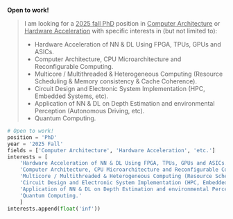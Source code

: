 

**Open to work!**  
> 
> I am looking for a <u>2025 fall PhD</u> position in <u>Computer Architecture</u> or <u>Hardware Acceleration</u> with specific interests in (but not limited to):
>  
> - Hardware Acceleration of NN & DL Using FPGA, TPUs, GPUs and ASICs.
> - Computer Architecture, CPU Microarchitecture and Reconfigurable Computing. 
> - Multicore / Multithreaded & Heterogeneous Computing (Resource Scheduling & Memory consistency & Cache Coherence).
> - Circuit Design and Electronic System Implementation (HPC, Embedded Systems, etc).
> - Application of NN & DL on Depth Estimation and environmental Perception (Autonomous Driving, etc).
> - Quantum Computing.

<!-- > 
interests = [
    'Hardware Acceleration of NN & DL Using FPGA，TPUs, GPUs and ASICs.'
    'Depth Estimation and 3D Reconstruction (CT, MRI, SEM, etc).',
    'Depth and environmental Perception (Autonomous Driving, etc).',
    'Circuit Design and Electronic System Implementation (IOT, etc).',
    'Application of ML, explainable ML, causal inference, and network optimization.'
    ]

-->




```python
# Open to work!
position = 'PhD'
year = '2025 Fall'
fields = ['Computer Architecture', 'Hardware Acceleration', 'etc.']
interests = [
    'Hardware Acceleration of NN & DL Using FPGA, TPUs, GPUs and ASICs.'
    'Computer Architecture, CPU Microarchitecture and Reconfigurable Computing.',
    'Multicore / Multithreaded & Heterogeneous Computing (Resource Scheduling & Memory consistency & Cache Coherence).',
    'Circuit Design and Electronic System Implementation (HPC, Embedded Systems, etc).',
    'Application of NN & DL on Depth Estimation and environmental Perception (Autonomous Driving, 3D Reconstruction, etc).',
    'Quantum Computing.'
    ]
interests.append(float('inf'))
```